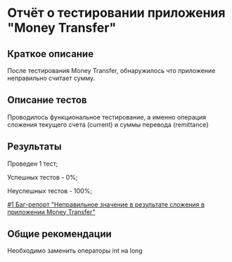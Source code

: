 # Отчёт о тестировании приложения "Money Transfer"
## Краткое описание
После тестирования Money Transfer, обнаружилось что приложение неправильно считает сумму. 

## Описание тестов
Проводилось функциональное тестирование, а именно операция сложения текущего счета (current) и суммы перевода (remittance)

## Результаты
Проведен 1 тест;

Успешных тестов - 0%;

Неуспешных тестов - 100%;

[#1 Баг-репорт "Неправильное значение в результате сложения в приложении Money Transfer"](https://github.com/evgen-911/Bank1/issues/1#issue-748224902)

## Общие рекомендации
Необходимо заменить операторы int на long
